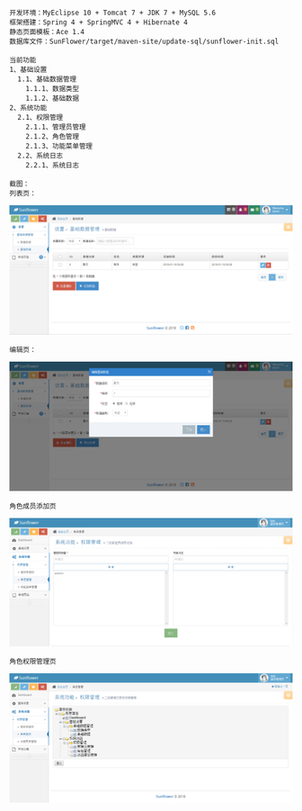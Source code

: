     开发环境：MyEclipse 10 + Tomcat 7 + JDK 7 + MySQL 5.6
    框架搭建：Spring 4 + SpringMVC 4 + Hibernate 4
    静态页面模板：Ace 1.4
    数据库文件：SunFlower/target/maven-site/update-sql/sunflower-init.sql

    当前功能
    1、基础设置
      1.1、基础数据管理
        1.1.1、数据类型
        1.1.2、基础数据
    2、系统功能
      2.1、权限管理
        2.1.1、管理员管理
        2.1.2、角色管理
        2.1.3、功能菜单管理
      2.2、系统日志
        2.2.1、系统日志

    截图：
    列表页：
![Image text](https://github.com/nangongyanya/SunFlower/blob/master/target/maven-site/screenshot/%E5%88%97%E8%A1%A8%E9%A1%B5.png?raw=true)

    编辑页：
![Image text](https://github.com/nangongyanya/SunFlower/blob/master/target/maven-site/screenshot/%E7%BC%96%E8%BE%91%E9%A1%B5.png?raw=true)

    角色成员添加页
![Image text](https://github.com/nangongyanya/SunFlower/blob/master/target/maven-site/screenshot/角色成员添加页.png?raw=true)

    角色权限管理页
![Image text](https://github.com/nangongyanya/SunFlower/blob/master/target/maven-site/screenshot/角色权限管理页.png?raw=true)